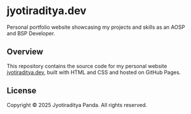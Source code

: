 # jyotiraditya.dev

Personal portfolio website showcasing my projects and skills as an AOSP and BSP Developer.

## Overview

This repository contains the source code for my personal website [jyotiraditya.dev](https://jyotiraditya.dev), built with HTML and CSS and hosted on GitHub Pages.

## License

Copyright © 2025 Jyotiraditya Panda. All rights reserved.
